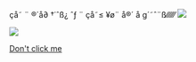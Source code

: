 çå˜ ¨ ®´å∂ †˙ˆß¿
ˆƒ ¨ çå˜≤ ¥ø¨ å®´ å g´˜ˆ¨ß⁄⁄⁄⁄⁄⁄
![](https://tenor.com/zh-CN/view/memes-feliz-noche-si-meme-gato-gif-13863073000227176488)

![](https://www.worldsbestcatlitter.com/wp-content/uploads/2019/12/02_coughing-cat-meme.jpg)

[Don't click me](https://www.google.com/search?sca_esv=986fab27ce48bd4c&rlz=1C5CHFA_enUS1126US1127&sxsrf=AHTn8zrKU7gxz63c7gutb2AXjWD4vqpUYg:1741552496305&q=rick+roll&udm=2&fbs=ABzOT_CWdhQLP1FcmU5B0fn3xuWpA-dk4wpBWOGsoR7DG5zJBjLjqIC1CYKD9D-DQAQS3Z44LBK6yTXN_5587Z3ya9D76ZZ826DWN9d1Qgzn83HTxkNyD-y2lvIVOgVuXoW4DIBemkWpiAh5dAj38Z0PC4v-xHue7DNBjXSEv0oaT8EQq8rpOkIZmT4uFJd5QLVFJ1T3gEzNHJem1v1gc2MBCvlPJWjJUQ&sa=X&sqi=2&ved=2ahUKEwjtpJnP7P2LAxV7j4kEHYgJDwoQtKgLegQIFRAB&biw=1440&bih=778&dpr=2)
